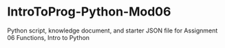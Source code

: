 # IntroToProg-Python-Mod06
Python script, knowledge document, and starter JSON file for Assignment 06 Functions, Intro to Python
